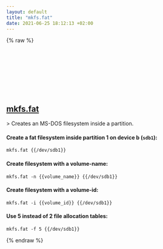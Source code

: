 ```yaml
---
layout: default
title: "mkfs.fat"
date: 2021-06-25 18:12:13 +02:00
---
```

{% raw %}
<h2 id="mkfs.fat">
  <a href="/en/linux/mkfs.fat.html">mkfs.fat</a> <a href="#mkfs.fat"><svg class="icon">
    <use href="/assets/images/unicode_sprite.svg#link" />
  </svg></a>
</h2>
> Creates an MS-DOS filesystem inside a partition.

#### Create a fat filesystem inside partition 1 on device b (`sdb1`):
```shell
mkfs.fat {{/dev/sdb1}}
```
#### Create filesystem with a volume-name:
```shell
mkfs.fat -n {{volume_name}} {{/dev/sdb1}}
```
#### Create filesystem with a volume-id:
```shell
mkfs.fat -i {{volume_id}} {{/dev/sdb1}}
```
#### Use 5 instead of 2 file allocation tables:
```shell
mkfs.fat -f 5 {{/dev/sdb1}}
```
{% endraw %}